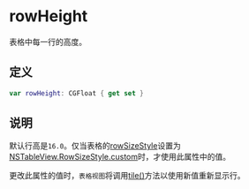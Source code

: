 # rowHeight

表格中每一行的高度。

## 定义

```swift
var rowHeight: CGFloat { get set }
```

## 说明

默认行高是`16.0`。仅当表格的[rowSizeStyle]()设置为[NSTableView.RowSizeStyle.custom]()时，才使用此属性中的值。

更改此属性的值时，`表格视图`将调用[tile()]()方法以使用新值重新显示行。